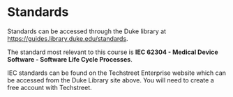 # Standards

Standards can be accessed through the Duke library at <https://guides.library.duke.edu/standards>.

The standard most relevant to this course is __IEC 62304 - Medical Device Software - Software Life Cycle Processes__.  

IEC standards can be found on the Techstreet Enterprise website which can be accessed from the Duke Library site above.  You will need to create a free account with Techstreet.
